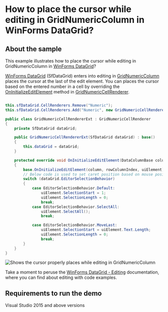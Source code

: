 # How to place the cursor while editing in GridNumericColumn in WinForms DataGrid?

## About the sample
This example illustrates how to place the cursor while editing in GridNumericColumn in [WinForms DataGrid](https://www.syncfusion.com/winforms-ui-controls/datagrid)? 

[WinForms DataGrid](https://www.syncfusion.com/winforms-ui-controls/datagrid) (SfDataGrid) enters into editing in [GridNumericColumn](https://help.syncfusion.com/cr/windowsforms/Syncfusion.WinForms.DataGrid.GridNumericColumn.html) places the cursor at the last of the edit element. You can places the cursor based on the entered number in a cell by overriding the [OnInitializeEditElement](https://help.syncfusion.com/cr/windowsforms/Syncfusion.WinForms.DataGrid.Renderers.GridNumericCellRenderer.html#Syncfusion_WinForms_DataGrid_Renderers_GridNumericCellRenderer_OnInitializeEditElement_Syncfusion_WinForms_DataGrid_DataColumnBase_Syncfusion_WinForms_GridCommon_ScrollAxis_RowColumnIndex_Syncfusion_WinForms_Input_SfNumericTextBox_) method in [GridNumericCellRenderer](https://help.syncfusion.com/cr/windowsforms/Syncfusion.WinForms.DataGrid.Renderers.GridNumericCellRenderer.html).

```C#

this.sfDataGrid.CellRenderers.Remove("Numeric");
this.sfDataGrid.CellRenderers.Add("Numeric", new GridNumericCellRendererExt(sfDataGrid));

public class GridNumericCellRendererExt : GridNumericCellRenderer
{
    private SfDataGrid dataGrid;

    public GridNumericCellRendererExt(SfDataGrid dataGrid) : base()
    {
        this.dataGrid = dataGrid;
    }

    protected override void OnInitializeEditElement(DataColumnBase column, RowColumnIndex rowColumnIndex, SfNumericTextBox uiElement)
    {
        base.OnInitializeEditElement(column, rowColumnIndex, uiElement);
        // Below code is used to set caret position based on mouse position
        switch (dataGrid.EditorSelectionBehavior)
        {
            case EditorSelectionBehavior.Default:
                uiElement.SelectionStart = 1;
                uiElement.SelectionLength = 0;
                break;
            case EditorSelectionBehavior.SelectAll:
                uiElement.SelectAll();
                break;

            case EditorSelectionBehavior.MoveLast:
                uiElement.SelectionStart = uiElement.Text.Length;
                uiElement.SelectionLength = 0;
                break;
        }
    }
}

```

![Shows the cursor properly places while editing in GridNumericColumn](CursorPlacedintoEnteredNumber.gif)

Take a moment to peruse the [WinForms DataGrid - Editing](https://help.syncfusion.com/windowsforms/datagrid/editing) documentation, where you can find about editing with code examples.

## Requirements to run the demo
Visual Studio 2015 and above versions
